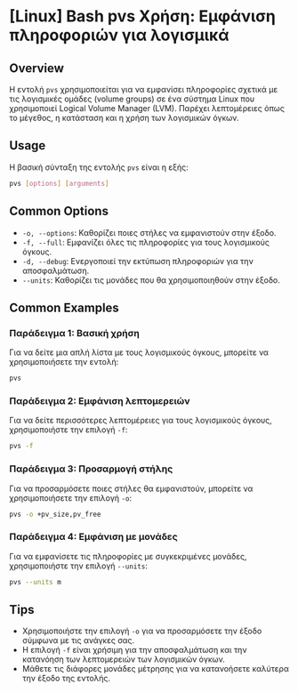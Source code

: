 # [Linux] Bash pvs Χρήση: Εμφάνιση πληροφοριών για λογισμικά

## Overview
Η εντολή `pvs` χρησιμοποιείται για να εμφανίσει πληροφορίες σχετικά με τις λογισμικές ομάδες (volume groups) σε ένα σύστημα Linux που χρησιμοποιεί Logical Volume Manager (LVM). Παρέχει λεπτομέρειες όπως το μέγεθος, η κατάσταση και η χρήση των λογισμικών όγκων.

## Usage
Η βασική σύνταξη της εντολής `pvs` είναι η εξής:

```bash
pvs [options] [arguments]
```

## Common Options
- `-o, --options`: Καθορίζει ποιες στήλες να εμφανιστούν στην έξοδο.
- `-f, --full`: Εμφανίζει όλες τις πληροφορίες για τους λογισμικούς όγκους.
- `-d, --debug`: Ενεργοποιεί την εκτύπωση πληροφοριών για την αποσφαλμάτωση.
- `--units`: Καθορίζει τις μονάδες που θα χρησιμοποιηθούν στην έξοδο.

## Common Examples
### Παράδειγμα 1: Βασική χρήση
Για να δείτε μια απλή λίστα με τους λογισμικούς όγκους, μπορείτε να χρησιμοποιήσετε την εντολή:
```bash
pvs
```

### Παράδειγμα 2: Εμφάνιση λεπτομερειών
Για να δείτε περισσότερες λεπτομέρειες για τους λογισμικούς όγκους, χρησιμοποιήστε την επιλογή `-f`:
```bash
pvs -f
```

### Παράδειγμα 3: Προσαρμογή στήλης
Για να προσαρμόσετε ποιες στήλες θα εμφανιστούν, μπορείτε να χρησιμοποιήσετε την επιλογή `-o`:
```bash
pvs -o +pv_size,pv_free
```

### Παράδειγμα 4: Εμφάνιση με μονάδες
Για να εμφανίσετε τις πληροφορίες με συγκεκριμένες μονάδες, χρησιμοποιήστε την επιλογή `--units`:
```bash
pvs --units m
```

## Tips
- Χρησιμοποιήστε την επιλογή `-o` για να προσαρμόσετε την έξοδο σύμφωνα με τις ανάγκες σας.
- Η επιλογή `-f` είναι χρήσιμη για την αποσφαλμάτωση και την κατανόηση των λεπτομερειών των λογισμικών όγκων.
- Μάθετε τις διάφορες μονάδες μέτρησης για να κατανοήσετε καλύτερα την έξοδο της εντολής.